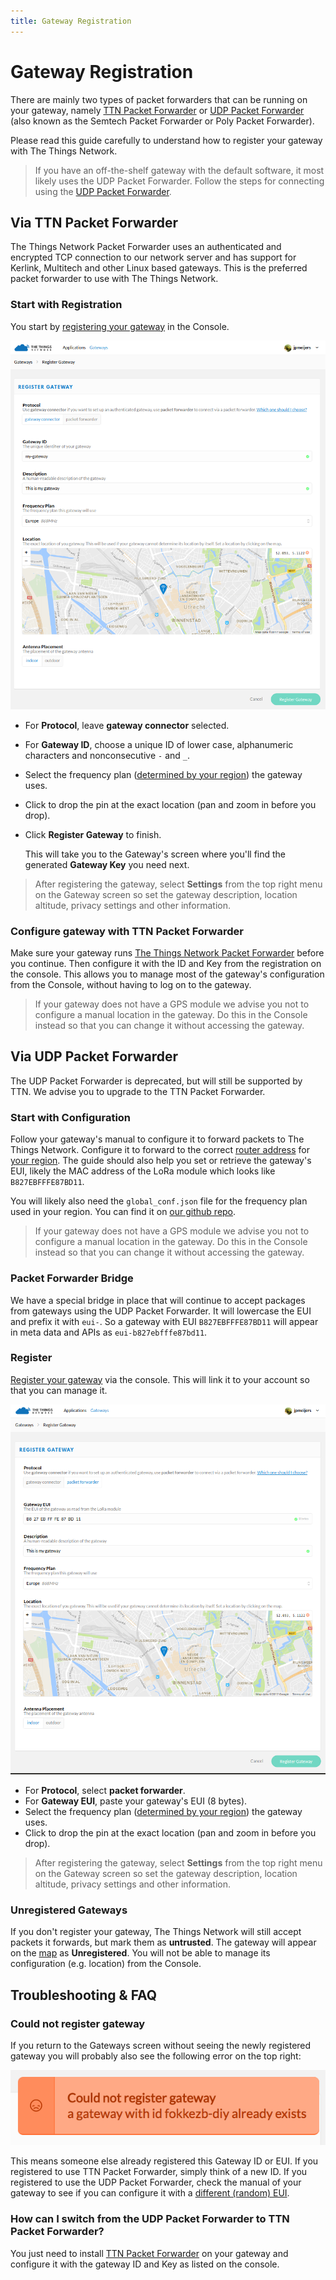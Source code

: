 ```yaml
---
title: Gateway Registration
---
```


# Gateway Registration

There are mainly two types of packet forwarders that can be running on your gateway, namely [TTN Packet Forwarder](https://github.com/TheThingsNetwork/packet_forwarder/tree/master) or [UDP Packet Forwarder](https://github.com/TheThingsNetwork/packet_forwarder/tree/legacy) (also known as the Semtech Packet Forwarder or Poly Packet Forwarder). 

Please read this guide carefully to understand how to register your gateway with The Things Network.

> If you have an off-the-shelf gateway with the default software, it most likely uses the UDP Packet Forwarder. Follow the steps for connecting using the [UDP Packet Forwarder](#via-udp-packet-forwarder).

## Via TTN Packet Forwarder
The Things Network Packet Forwarder uses an authenticated and encrypted TCP connection to our network server and has support for Kerlink, Multitech and other Linux based gateways. This is the preferred packet forwarder to use with The Things Network.

### Start with Registration
You start by [registering your gateway](https://console.thethingsnetwork.org/gateways/register) in the Console.

![Registration for Gateway Connector](registration-connector.png)

- For **Protocol**, leave **gateway connector** selected.
- For **Gateway ID**, choose a unique ID of lower case, alphanumeric characters and nonconsecutive `-` and `_`.
- Select the frequency plan ([determined by your region](https://www.thethingsnetwork.org/wiki/LoRaWAN/Frequencies/By-Country)) the gateway uses.
- Click to drop the pin at the exact location (pan and zoom in before you drop).
- Click **Register Gateway** to finish.

  This will take you to the Gateway's screen where you'll find the generated **Gateway Key** you need next.

> After registering the gateway, select **Settings** from the top right menu on the Gateway screen so set the gateway description, location altitude, privacy settings and other information.

### Configure gateway with TTN Packet Forwarder


Make sure your gateway runs [The Things Network Packet Forwarder](https://github.com/TheThingsNetwork/packet_forwarder/tree/master) before you continue. Then configure it with the ID and Key from the registration on the console. This allows you to manage most of the gateway's configuration from the Console, without having to log on to the gateway.

> If your gateway does not have a GPS module we advise you not to configure a manual location in the gateway. Do this in the Console instead so that you can change it without accessing the gateway.

## Via UDP Packet Forwarder
The UDP Packet Forwarder is deprecated, but will still be supported by TTN. We advise you to upgrade to the TTN Packet Forwarder.

### Start with Configuration
Follow your gateway's manual to configure it to forward packets to The Things Network. Configure it to forward to the correct [router address](https://www.thethingsnetwork.org/wiki/Backend/Connect/Gateway#connect-a-gateway_server-addresses) for [your region](https://www.thethingsnetwork.org/wiki/LoRaWAN/Frequencies/By-Country). The guide should also help you set or retrieve the gateway's EUI, likely the MAC address of the LoRa module which looks like `B827EBFFFE87BD11`.

You will likely also need the `global_conf.json` file for the frequency plan used in your region. You can find it on [our github repo](https://github.com/TheThingsNetwork/gateway-conf).

> If your gateway does not have a GPS module we advise you not to configure a manual location in the gateway. Do this in the Console instead so that you can change it without accessing the gateway.

### Packet Forwarder Bridge
We have a special bridge in place that will continue to accept packages from gateways using the UDP Packet Forwarder. It will lowercase the EUI and prefix it with `eui-`. So a gateway with EUI `B827EBFFFE87BD11` will appear in meta data and APIs as `eui-b827ebfffe87bd11`.

### Register 
[Register your gateway](https://console.thethingsnetwork.org/gateways/register) via the console. This will link it to your account so that you can manage it.

![Registration for Packet Forwarder Bridge](registration-bridge.png)

- For **Protocol**, select **packet forwarder**.
- For **Gateway EUI**, paste your gateway's EUI (8 bytes).
- Select the frequency plan ([determined by your region](https://www.thethingsnetwork.org/wiki/LoRaWAN/Frequencies/By-Country)) the gateway uses.
- Click to drop the pin at the exact location (pan and zoom in before you drop).

> After registering the gateway, select **Settings** from the top right menu on the Gateway screen so set the gateway description, location altitude, privacy settings and other information.

### Unregistered Gateways
If you don't register your gateway, The Things Network will still accept packets it forwards, but mark them as **untrusted**. The gateway will appear on the [map](https://www.thethingsnetwork.org/map) as **Unregistered**. You will not be able to manage its configuration (e.g. location) from the Console.



## Troubleshooting & FAQ

### Could not register gateway
If you return to the Gateways screen without seeing the newly registered gateway you will probably also see the following error on the top right:

![Registration Error](registration-error.png)

This means someone else already registered this Gateway ID or EUI. If you registered to use TTN Packet Forwarder, simply think of a new ID. If you registered to use the UDP Packet Forwarder, check the manual of your gateway to see if you can configure it with a [different (random) EUI](https://www.randomlists.com/string?length=16).

### How can I switch from the UDP Packet Forwarder to TTN Packet Forwarder?
You just need to install [TTN Packet Forwarder](https://github.com/TheThingsNetwork/packet_forwarder/tree/master) on your gateway and configure it with the gateway ID and Key as listed on the console.
